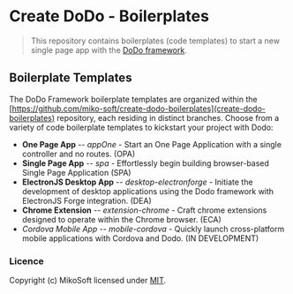 # Create DoDo - Boilerplates
> This repository contains boilerplates (code templates) to start a new single page app with the [DoDo framework](http://dodo.mikosoft.info).


## Boilerplate Templates
The DoDo Framework boilerplate templates are organized within the [https://github.com/miko-soft/create-dodo-boilerplates](create-dodo-boilerplates) repository, each residing in distinct branches.
Choose from a variety of code boilerplate templates to kickstart your project with Dodo:
- **One Page App** -- *appOne* - Start an One Page Application with a single controller and no routes. (OPA)
- **Single Page App** -- *spa* - Effortlessly begin building browser-based Single Page Application (SPA)
- **ElectronJS Desktop App** -- *desktop-electronforge* - Initiate the development of desktop applications using the Dodo framework with ElectronJS Forge integration. (DEA)
- **Chrome Extension** -- *extension-chrome* - Craft chrome extensions designed to operate within the Chrome browser. (ECA)
- *Cordova Mobile App* -- *mobile-cordova* - Quickly launch cross-platform mobile applications with Cordova and Dodo. (IN DEVELOPMENT)



### Licence
Copyright (c) MikoSoft licensed under [MIT](./LICENSE).
